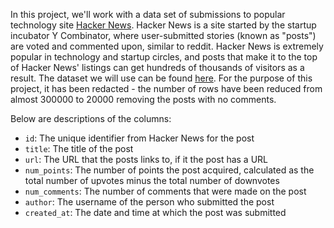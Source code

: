 In this project, we'll work with a data set of submissions to popular technology site [Hacker News](https://news.ycombinator.com/). Hacker News is a site started by the startup incubator Y Combinator, where user-submitted stories (known as "posts") are voted and commented upon, similar to reddit. Hacker News is extremely popular in technology and startup circles, and posts that make it to the top of Hacker News' listings can get hundreds of thousands of visitors as a result.
The dataset we will use can be found [here](https://www.kaggle.com/hacker-news/hacker-news-posts). For the purpose of this project, it has been redacted - the number of rows have been reduced from almost 300000 to 20000 removing the posts with no comments.

Below are descriptions of the columns:

- `id`: The unique identifier from Hacker News for the post
- `title`: The title of the post
- `url`: The URL that the posts links to, if it the post has a URL
- `num_points`: The number of points the post acquired, calculated as the total number of upvotes minus the total number of downvotes
- `num_comments`: The number of comments that were made on the post
- `author`: The username of the person who submitted the post
- `created_at`: The date and time at which the post was submitted
